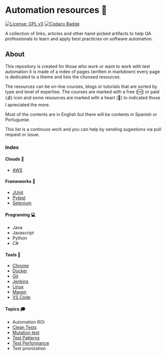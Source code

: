 # Automation resources 🤖

[![License: GPL v3](https://img.shields.io/badge/License-GPLv3-blue.svg)](https://www.gnu.org/licenses/gpl-3.0) [![Codacy Badge](https://api.codacy.com/project/badge/Grade/cb911d602af6436a9fa5073616aa7815)](https://www.codacy.com/manual/edumco/automation-resources?utm_source=github.com&utm_medium=referral&utm_content=edumco/automation-resources&utm_campaign=Badge_Grade)

A collection of links, articles and other hand-picked artifacts to help QA professionals to learn and apply best practicies on software automation.

## About

This repository is created for those who work or want to work with test automation it is made of a index of pages (written in markdown) every page is dedicated to a theme and lists the choosed resources.

The resources can be on-line courses, blogs or tutorials that are sorted by type and level of expertise. The courses are marked with a free (🆓) or paid (💰) icon and some resources are marked with a heart (🖤) to indicated those I apreciated the more.

Most of the contents are in English but there will be contents in Spanish or Portuguese.

This list is a continuos work and you can help by sending sugestions via pull request or issue.

### Index

#### Clouds 🎯

- [AWS](clouds/aws.md)

#### Frameworks 📝

- [JUnit](frameworks/junit.md)
- [Pytest](frameworks/pytest.md)
- [Selenium](frameworks/selenium.md)

#### Programing 💻

- Java
- Javascript
- Python
- C#

#### Tools 🔨

- [Chrome](tools/chrome.md)
- [Docker](tools/docker.md)
- [Git](tools/linux.md)
- [Jenkins](tools/jenkins.md)
- [Linux](tools/git.md)
- [Maven](tools/maven.md)
- [VS Code](tools/vscode.md)

#### Topics 🎓

- Automation ROI
- [Clean Tests](topics/clean-tests.md)
- [Mutation test](topics/mutation.md)
- [Test Patterns](topics/test-patterns.md)
- [Test Performance](topics/test-performance.md)
- Test priorization
